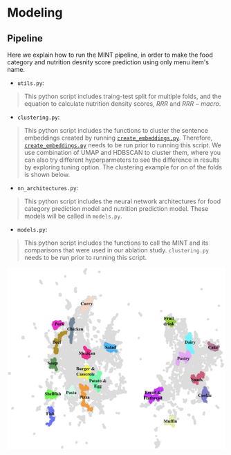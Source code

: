 # Modeling

## Pipeline

Here we explain how to run the MINT pipeline, in order to make the food category and nutrition desnity score prediction using only menu item's name.

- `utils.py`: 
> This python script includes traing-test split for multiple folds, and the equation to calculate nutrition density scores, $RRR$ and $RRR-macro$.
- `clustering.py`: 
> This python script includes the functions to cluster the sentence embeddings created by running [`create_embeddings.py`](https://github.com/alexdseo/mint/blob/main/data/create_embeddings.py). Therefore, [`create_embeddings.py`](https://github.com/alexdseo/mint/blob/main/data/create_embeddings.py) needs to be run prior to running this script.  We use combination of UMAP and HDBSCAN to cluster them, where you can also try different hyperparmeters to see the difference in results by exploring tuning option. The clustering example for on of the folds is shown below.
- `nn_architectures.py`: 
> This python script includes the neural network architectures for food category prediction model and nutrition prediction model. These models will be called in `models.py`.
- `models.py`:
> This python script includes the functions to call the MINT and its comparisons that were used in our ablation study. `clustering.py` needs to be run prior to running this script. 

![clustering example](https://github.com/alexdseo/mint/blob/main/figures/clustering.png)
